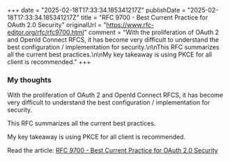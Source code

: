 +++
date = "2025-02-18T17:33:34.185341217Z"
publishDate = "2025-02-18T17:33:34.185341217Z"
title = "RFC 9700 - Best Current Practice for OAuth 2.0 Security"
originalUrl = "https://www.rfc-editor.org/rfc/rfc9700.html"
comment = "With the proliferation of OAuth 2 and OpenId Connect RFCS, it has become very difficult to understand the best configuration / implementation for security.\n\nThis RFC summarizes all the current best practices.\n\nMy key takeaway is using PKCE for all client is recommended."
+++

### My thoughts

With the proliferation of OAuth 2 and OpenId Connect RFCS, it has become very difficult to understand the best configuration / implementation for security.

This RFC summarizes all the current best practices.

My key takeaway is using PKCE for all client is recommended.

Read the article: [RFC 9700 - Best Current Practice for OAuth 2.0 Security](https://www.rfc-editor.org/rfc/rfc9700.html)
